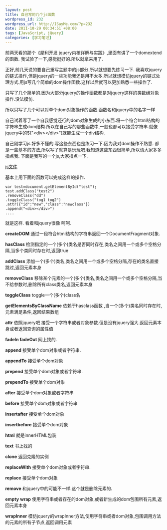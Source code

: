 ```yaml
--- 
layout: post
title: 自己写的几个js函数
wordpress_id: 232
wordpress_url: http://ISayMe.com/?p=232
date: 2011-10-29 00:34:51 +08:00
tags: [JavaScript, jQuery]
categories: [学习笔记]
---
```

前两天看的那个《犀利开发 jquery内核详解与实践》,里面有讲了一个domextend的函数.
我试验了一下,感觉挺好的.所以就拿来用了.

正好,前几天说的要自己重写主题中的js部分.所以就想要先练习一下.
我喜欢jquery的链式操作,但是jquery的一些功能我还是用不太多.所以就想模仿jquery的链式处理方式.用js写几个简单的dom操作函数.这样以后就可以更加熟悉一些操作了.

只写了几个简单的.因为大部分jquery的操作函数都是对jquery这样的类数组对象操作.没法模仿.

所以只写了几个可以对单个dom对象操作的函数.函数名和jquery中的名字一样

自己试着写了一个自我感觉还行的dom对象生成的小东西.将一个符合html结构的字符串生成dom结构.所以在自己写的那些函数中,一般也都可以接受字符串.就像jquery中的$("&lt;div>&lt;/div>")就能生成一个div结构.

自己刚学习js.好多不懂的.写这些东西也是练习一下.因为我对dom操作不熟悉.
都是一些基本的方法,所以写了就算是玩玩吧.我知道这些东西很简单,所以请大家多多指点我.
下面是我写的一个js,大家指点一下.

[js文件](http://isayme.com/wp-content/uploads/2011/10/domextend.js)

基本上用下面的函数可以完成这样的操作.

    var test=document.getElementById("test");
    test.addClass("test2")
    .removeClass("dd")
    .toggleClass("tog1 tog2")
    .attr({"id":"new","class":"newclass"})
    .append("<div></div>")
    ....

就是这样. 看着和jquery很像 呵呵.

__createDOM__ 通过一段符合html结构的字符串返回一个DocumentFragment对象.

__hasClass__ 检测指定的一个(多个)类名是否同时存在,类名之间用一个或多个空格分隔,当多个类同时存在时,返回true

__addClass__ 添加一个(多个)类名,类名之间用一个或多个空格分隔,存在的类名直接跳过,返回元素本身

__removeClass__ 移除某个元素的一个(多个)类名,类名之间用一个或多个空格分隔,当不给参数时,删除所有class类名,返回元素本身

__toggleClass__ toggle一个(多个)class名

__getElementsByClassName__ 依赖于hasclass函数 ,当一个(多个)类名同时存在时,元素满足条件,返回结果数组

__attr__ 依照jquery吧 接受一个字符串或者对象参数.但是没有jquery强大.返回元素本身或者返回查询的属性值

__fadeIn fadeOut__ 网上找的.

__append__ 接受单个dom对象或者字符串.

__appendTo__ 接受单个dom对象

__prepend__ 接受单个dom对象或者字符串.

__prependTo__ 接受单个dom对象

__after__ 接受单个dom对象或者字符串

__before__ 接受单个dom对象或者字符串

__insertafter__ 接受单个dom对象

__insertbefore__ 接受单个dom对象

__html__ 就是innerHTML包装

__text__ 书上找的

__clone__ 返回克隆的实例

__replaceWith__ 接受单个dom对象或者字符串.

__replace__ 接受单个dom对象

__remove__ 和jquery中的可能不一样.这个就是删除元素的.

__empty__
__wrap__ 使用字符串或者存在的dom对象,或者新生成的dom包围所有元素,返回元素本身

__wrapInner__ 模仿jquery的wrapInner方法,使用字符串或者dom对象,包围调用方法的元素的所有子节点,返回调用元素
